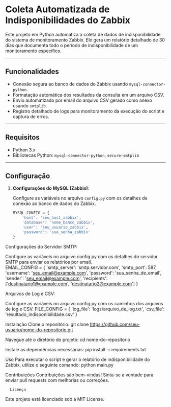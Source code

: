 # Coleta Automatizada de Indisponibilidades do Zabbix

Este projeto em Python automatiza a coleta de dados de indisponibilidade do sistema de monitoramento Zabbix. Ele gera um relatório detalhado de 30 dias que documenta todo o período de indisponibilidade de um monitoramento específico.

---

## Funcionalidades

- Conexão segura ao banco de dados do Zabbix usando `mysql-connector-python`.
- Formatação automática dos resultados da consulta em um arquivo CSV.
- Envio automatizado por email do arquivo CSV gerado como anexo usando `smtplib`.
- Registro detalhado de logs para monitoramento da execução do script e captura de erros.

---

## Requisitos

- Python 3.x
- Bibliotecas Python: `mysql-connector-python`, `secure-smtplib`

---

## Configuração

1. **Configurações do MySQL (Zabbix)**:

   Configure as variáveis no arquivo `config.py` com os detalhes de conexão ao banco de dados do Zabbix.

   ```python
   MYSQL_CONFIG = {
       'host': 'seu_host_zabbix',
       'database': 'nome_banco_zabbix',
       'user': 'seu_usuario_zabbix',
       'password': 'sua_senha_zabbix'
   }           

Configurações do Servidor SMTP:

Configure as variáveis no arquivo config.py com os detalhes do servidor SMTP para enviar os relatórios por email.  
   EMAIL_CONFIG = {
    'smtp_server': 'smtp.servidor.com',
    'smtp_port': 587,
    'username': 'seu_email@example.com',
    'password': 'sua_senha_de_email',
    'sender': 'seu_email@example.com',
    'recipients': ['destinatario1@example.com', 'destinatario2@example.com']
}

   Arquivos de Log e CSV:

Configure as variáveis no arquivo config.py com os caminhos dos arquivos de log e CSV.
   FILE_CONFIG = {
    'log_file': 'logs/arquivo_de_log.txt',
    'csv_file': 'resultado_indisponibilidade.csv'
}

   Instalação
Clone o repositório: git clone https://github.com/seu-usuario/nome-do-repositorio.git

   Navegue até o diretório do projeto:   cd nome-do-repositorio

   Instale as dependências necessárias:    pip install -r requirements.txt

   Uso
Para executar o script e gerar o relatório de indisponibilidade do Zabbix, utilize o seguinte comando:   python main.py



   Contribuições
Contribuições são bem-vindas! Sinta-se à vontade para enviar pull requests com melhorias ou correções.   

      Licença
Este projeto está licenciado sob a MIT License.

   
